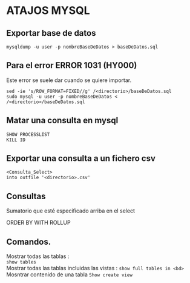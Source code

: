 # ATAJOS MYSQL
## Exportar base de datos

````
mysqldump -u user -p nombreBaseDeDatos > baseDeDatos.sql

````
## Para el error ERROR 1031 (HY000)

Este error se suele dar cuando se quiere importar.
````
sed -ie 's/ROW_FORMAT=FIXED//g' /<directorio>/baseDeDatos.sql 
sudo mysql -u user -p nombreBaseDeDatos < /<directorio>/baseDeDatos.sql 

````
## Matar una consulta en mysql
````
SHOW PROCESSLIST
KILL ID
````
## Exportar una consulta a un fichero csv

````
<Consulta_Select>
into outfile '<directorio>.csv' 
````
## Consultas

Sumatorio que esté especificado arriba en el select

ORDER BY <campo> WITH ROLLUP

## Comandos.
Mostrar todas las tablas :<br>
`show tables`<br>
Mostrar todas las tablas incluidas las vistas : 
`show full tables in <bd>`<br>
Mosntrar contenido de una tabla
`Show create view`<br>


